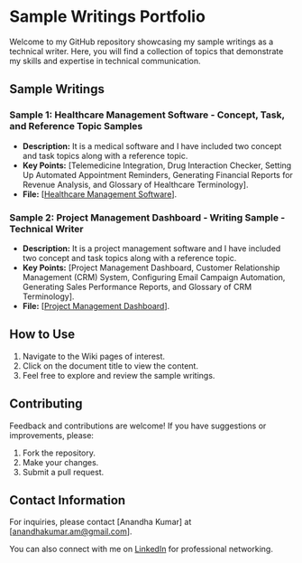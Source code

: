 # Sample Writings Portfolio

Welcome to my GitHub repository showcasing my sample writings as a technical writer. Here, you will find a collection of topics that demonstrate my skills and expertise in technical communication.

## Sample Writings

### Sample 1: Healthcare Management Software - Concept, Task, and Reference Topic Samples

- **Description:** It is a medical software and I have included two concept and task topics along with a reference topic.
- **Key Points:** [Telemedicine Integration, 
Drug Interaction Checker, 
Setting Up Automated Appointment Reminders, 
Generating Financial Reports for Revenue Analysis, and
Glossary of Healthcare Terminology].
- **File:** [[Healthcare Management Software](https://github.com/Anandh4learning/Technical_Writer_Portfolio/wiki/Healthcare-Management-Software-%E2%80%90-Writing-Sample-%E2%80%90-Technical-Writer)].

### Sample 2: Project Management Dashboard ‐ Writing Sample ‐ Technical Writer

- **Description:** It is a project management software and I have included two concept and task topics along with a reference topic.
- **Key Points:** [Project Management Dashboard, 
Customer Relationship Management (CRM) System, 
Configuring Email Campaign Automation, 
Generating Sales Performance Reports, and 
Glossary of CRM Terminology].
- **File:** [[Project Management Dashboard](https://github.com/Anandh4learning/Technical_Writer_Portfolio/wiki/Project-Management-Dashboard-%E2%80%90-Writing-Sample-%E2%80%90-Technical-Writer)].

## How to Use

1. Navigate to the Wiki pages of interest.
2. Click on the document title to view the content.
3. Feel free to explore and review the sample writings.

## Contributing

Feedback and contributions are welcome! If you have suggestions or improvements, please:

1. Fork the repository.
2. Make your changes.
3. Submit a pull request.

## Contact Information

For inquiries, please contact [Anandha Kumar] at [anandhakumar.am@gmail.com].

You can also connect with me on [LinkedIn](https://www.linkedin.com/in.anandha-kumar-4486531b) for professional networking.

